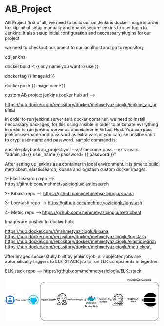 # AB_Project
AB Project
first of all, we need to build our on Jenkins docker image in order to skip initial setup manually and enable secure jenkins to user login to Jenkins. it also setup initial configuration and neccassary plugins for our project.

we need to checkout our proect to our localhost and go to repository.

cd jenkins

docker build -t {{ any name you want to use }}

docker tag {{ image id }} 

docker push {{ image name }} 

custom AB project jenkins docker hub url --> 

https://hub.docker.com/repository/docker/mehmetyazicioglu/jenkins_ab_project

In order to run jenkins server as a docker container, we need to install neccassary packages, for this using ansible in order to automate everything in order to run jenkins-server as a container in Virtual Host. You can pass jenkins username and password as extra vars or you can use ansilbe vault to crypt user name and password. sample command is:

ansible-playbook  ab_project.yml  --ask-become-pass --extra-vars "admin_id={{ user_name }}  password= {{ password }}"

After setting up jenkins as a container in local environment. it is time to build metricbeat, elasticsearch, kibana and logstash custom docker images.

1- Elasticsearch repo --> https://github.com/mehmetyazicioglu/elasticsearch

2- Kibana repo --> https://github.com/mehmetyazicioglu/kibana

3- Logstash repo --> https://github.com/mehmetyazicioglu/logstash

4- Metric repo --> https://github.com/mehmetyazicioglu/metricbeat

Images are pushed to docker hub:

https://hub.docker.com/r/mehmetyazicioglu/kibana
https://hub.docker.com/repository/docker/mehmetyazicioglu/logstash
https://hub.docker.com/repository/docker/mehmetyazicioglu/elasticsearch
https://hub.docker.com/repository/docker/mehmetyazicioglu/metricbeat

after images successfully built by jenkins job, all subjected jobs are automatically triggers to ELK_STACK job to run ELK components in together. 


ELK stack repo --> https://github.com/mehmetyazicioglu/ELK_stack



![alt text](https://github.com/mehmetyazicioglu/AB_Project/blob/main/ab_project.png)


